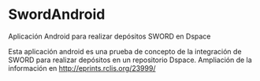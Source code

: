 # SwordAndroid
Aplicación Android para realizar depósitos SWORD en Dspace

 Esta aplicación android es una prueba de concepto de la integración de SWORD para realizar depósitos en un repositorio Dspace.
 Ampliación de la información en http://eprints.rclis.org/23999/
